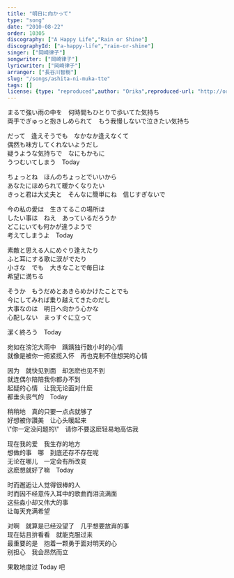 ```yaml
---
title: "明日に向かって"
type: "song"
date: "2010-08-22"
order: 10305
discography: ["A Happy Life","Rain or Shine"]
discographyId: ["a-happy-life","rain-or-shine"]
singer: ["岡崎律子"]
songwriter: ["岡崎律子"]
lyricwriter: ["岡崎律子"]
arranger: ["長谷川智樹"]
slug: "/songs/ashita-ni-muka-tte"
tags: []
license: {type: "reproduced",author: "Orika",reproduced-url: "http://orikamushi.myweb.hinet.net/",reproduced-website: "織歌蟲網站"}
---
```


まるで強い雨の中を　何時間もひとりで歩いてた気持ち   
両手でぎゅっと抱きしめられて　もう我慢しないで泣きたい気持ち   
  
だって　逢えそうでも　なかなか逢えなくて   
偶然も味方してくれないようだし   
疑うような気持ちで　なにもかもに   
うつむいてしまう　Today   
  
ちょっとね　ほんのちょっとでいいから　   
あなたにほめられて暖かくなりたい   
きっと君は大丈夫と　そんなに簡単にね　信じすぎないで   
  
今の私の愛は　生きてるこの場所は   
したい事は　ねえ　あっているだろうか   
どこにいても何かが違うようで   
考えてしまうよ　Today   
  
素敵と思える人にめぐり逢えたり   
ふと耳にする歌に涙がでたり   
小さな　でも　大きなことで毎日は   
希望に満ちる   
  
そうか　もうだめとあきらめかけたことでも   
今にしてみれば乗り越えてきたのだし   
大事なのは　明日へ向かう心かな   
心配しない　まっすぐに立って   
  
潔く終ろう　Today  
   
<!-- 翻译 -->

宛如在滂沱大雨中　踽踽独行数小时的心情   
就像是被你一把紧揽入怀　再也克制不住想哭的心情   
  
因为　就快见到面　却怎麽也见不到   
就连偶尔陪陪我你都办不到   
起疑的心情　让我无论面对什麽   
都垂头丧气的　Today   
  
稍稍地　真的只要一点点就够了   
好想被你讚美　让心头暖起来   
\\"你一定没问题的\\"　请你不要这麽轻易地高估我   
  
现在我的爱　我生存的地方   
想做的事　哪　到底还存不存在呢   
无论在哪儿　一定会有所改变   
这麽想就好了嘛　Today   
  
时而邂逅让人觉得很棒的人   
时而因不经意传入耳中的歌曲而泪流满面   
这些淼小却又伟大的事   
让每天充满希望   
  
对啊　就算是已经没望了　几乎想要放弃的事   
现在姑且拚看看　就能克服过来   
最重要的是　抱着一颗勇于面对明天的心   
别担心　我会昂然而立   
  
果敢地度过 Today 吧

